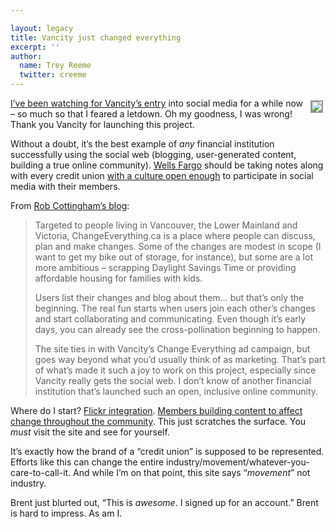```yaml
---

layout: legacy
title: Vancity just changed everything
excerpt: ''
author:
  name: Trey Reeme
  twitter: creeme
---
```


<p><a href="http://changeeverything.ca/"><img src="/images/legacy/changeeverything.jpg" style="float:right; border: 2px solid #999999; margin: 4px;"></a><p><a href="http://opensourcecu.com/articles/2006/06/06/vancity-credit-union-to-blog">I&#8217;ve been watching for Vancity&#8217;s entry</a> into social media for a while now &#8211; so much so that I feared a letdown.  Oh my goodness, I was wrong!  Thank you Vancity for launching this project.</p></p>


<p>Without a doubt, it&#8217;s the best example of <em>any</em> financial institution successfully using the social web (blogging, user-generated content, building a true online community).  <a href="http://blog.wellsfargo.com/guidedbyhistory/">Wells Fargo</a> should be taking notes along with every credit union <a href="http://cuesskybox.typepad.com/skybox/2006/05/why_dont_credit.html">with a culture open enough</a> to participate in social media with their members.</p>


<p>From <a href="http://www.robcottingham.ca/20060727/ch-ch-ch-ch-change-everything-powered-by-vancity/">Rob Cottingham&#8217;s blog</a>:</p>


<blockquote><p>Targeted to people living in Vancouver, the Lower Mainland and Victoria, ChangeEverything.ca is a place where people can discuss, plan and make changes. Some of the changes are modest in scope (I want to get my bike out of storage, for instance), but some are a lot more ambitious – scrapping Daylight Savings Time or providing affordable housing for families with kids.</p><p>Users list their changes and blog about them… but that&#8217;s only the beginning. The real fun starts when users join each other&#8217;s changes and start collaborating and communicating. Even though it&#8217;s early days, you can already see the cross-pollination beginning to happen.</p><p>The site ties in with Vancity&#8217;s Change Everything ad campaign, but goes way beyond what you&#8217;d usually think of as marketing. That&#8217;s part of what&#8217;s made it such a joy to work on this project, especially since Vancity really gets the social web. I don&#8217;t know of another financial institution that&#8217;s launched such an open, inclusive online community.</p></blockquote>

<p>Where do I start?  <a href="http://flickr.com/photos/tags/changeeverything/">Flickr integration</a>.  <a href="http://changeeverything.ca/tourist_attraction_unsightly_blemish_or_a_waste_of_tax_dollars">Members building content to affect change throughout the community</a>.  This just scratches the surface.  You <em>must</em> visit the site and see for yourself.</p>


<p>It&#8217;s exactly how the brand of a &#8220;credit union&#8221; is supposed to be represented.  Efforts like this can change the entire industry/movement/whatever-you-care-to-call-it.  And while I&#8217;m on that point, this site says &#8220;<em>movement</em>&#8221; not industry.</p>


<p>Brent just blurted out, &#8220;This is <em>awesome</em>.  I signed up for an account.&#8221;  Brent is hard to impress.  As am I.</p>